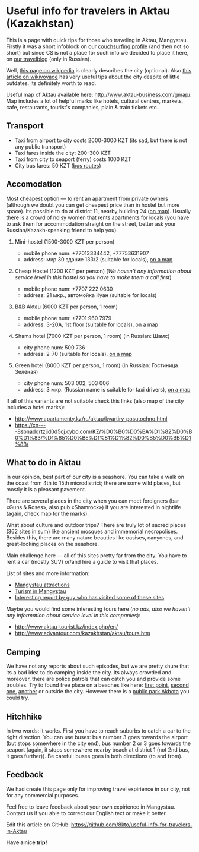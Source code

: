 # Useful info for travelers in Aktau (Kazakhstan)
This is a page with quick tips for those who traveling in Aktau, Mangystau. Firstly it was a short infoblock on our [couchsurfing profile](https://www.couchsurfing.com/people/brightcurly) (and then not so short) but since CS is not a place for such info we decided to place it here, on [our travelblog](http://travelugi.com) (only in Russian).

Well, [this page on wikipedia](https://en.wikipedia.org/wiki/Aktau) is clearly describes the city (optional).
Also [this article on wikivoyage](https://en.wikivoyage.org/wiki/Aktau) has very useful tips about the city despite of little outdates. Its definitely worth to read.

Useful map of Aktau available here: <http://www.aktau-business.com/gmap/>.
Map includes a lot of helpful marks like hotels, cultural centres, markets, cafe, restaurants, tourist's companies, plain & train tickets etc.


## Transport
- Taxi from airport to city costs 2000-3000 KZT (its sad, but there is not any public transport)
- Taxi fares inside the city: 200-300 KZT
- Taxi from city to seaport (ferry) costs 1000 KZT
- City bus fares: 50 KZT ([bus routes](http://www.aktau-business.com/bus/))


## Accomodation
Most cheapest option — to rent an apartment from private owners (although we doubt you can get cheapest price than in hostel but more space). Its possible to do at district 11, nearby building 24 ([on map](http://www.aktau-business.com/gmap/?coord=43.656152,51.152505&z=17&t=k)). Usually there is a crowd of noisy women that rents apartments for locals (you have to ask them for accommodation straight on the street, better ask your Russian/Kazakh-speaking friend to help you).

1. Mini-hostel (1500-3000 KZT per person)
    - mobile phone num: +77013334442, +77753631907
    - address: мкр 30 здание 133/2 (suitable for locals), [on a map](http://www.aktau-business.com/gmap/?coord=43.68118,51.16274&z=17&t=k)

2. Cheap Hostel (1200 KZT per person) (_We haven't any information about service level in this hostel so you have to make them a call first_)
    - mobile phone num: +7707 222 0630
    - address: 21 мкр., автомойка Куан (suitable for locals)

3. B&B Aktau (6000 KZT per person, 1 room)
    - mobile phone num: +7701 960 7979
    - address: 3-20A, 1st floor (suitable for locals), [on a map]( http://www.aktau-business.com/gmap/?coord=43.636448,51.182181&z=17&t=k)

4. Shams hotel (7000 KZT per person, 1 room) (in Russian: Шамс)
    - city phone num: 500 736
    - address: 2-70 (suitable for locals), [on a map]( http://www.aktau-business.com/gmap/?coord=43.635734,51.170819&z=17&t=k)

5. Green hotel (8000 KZT per person, 1 room) (in Russian: Гостиница Зелёная)
    - city phone num: 503 002, 503 006
    - address: 3 мкр. (Russian name is suitable for taxi drivers), [on a map](http://www.aktau-business.com/gmap/?coord=43.635563,51.180893&z=17&t=k)

If all of this variants are not suitable check this links (also map of the city includes a hotel marks):
- http://www.apartamenty.kz/ru/aktau/kvartiry_posutochno.html
- https://xn----8sbnadqrtzjid0d5cj.cybo.com/KZ/%D0%B0%D0%BA%D1%82%D0%B0%D1%83/%D1%85%D0%BE%D1%81%D1%82%D0%B5%D0%BB%D1%8B/


## What to do in Aktau
In our opinion, best part of our city is a seashore. You can take a walk on the coast from 4th to 15th microdistrict; there are some wild places, but mostly it is a pleasant pavement.

There are several places in the city when you can meet foreigners (bar «Guns & Roses», also pub «Shamrock») if you are interested in nightlife (again, check map for the marks).

What about culture and outdoor trips? There are truly lot of sacred places (362 sites in sum) like ancient mosques and immemorial necropolises. Besides this, there are many nature beauties like oasises, canyones, and great-looking places on the seashore.

Main challenge here — all of this sites pretty far from the city. You have to rent a car (mostly SUV) or/and hire a guide to visit that places.

List of sites and more information:
- [Mangystau attractions](http://visitkazakhstan.kz/en/guide/places/11/5/)
- [Turism in Mangystau](http://en.mangystau.info/turizm/turism)
- [Interesting report by guy who has visited some of these sites](https://www.lonelyplanet.com/thorntree/forums/asia-central-asia/kazakhstan/aktau-and-mangistau-region)

Maybe you would find some interesting tours here (_no ads, also we haven't any information about service level in this companies_):
- http://www.aktau-tourist.kz/index.php/en/
- http://www.advantour.com/kazakhstan/aktau/tours.htm


## Camping
We have not any reports about such episodes, but we are pretty shure that its a bad idea to do camping inside the city. Its always crowded and moreover, there are police patrols that can catch you and provide some troubles. Try to found free place on a beaches like here: [first point](https://goo.gl/maps/vEU5YiL9fc22), [second one](https://goo.gl/maps/rbr4R4SNivH2), [another](https://goo.gl/maps/bYHiMzgWtLo) or outside the city. However there is a [public park Akbota](https://goo.gl/maps/Aau19Yh51p92) you could try.

## Hitchhike
In two words: it works. First you have to reach suburbs to catch a car to the right direction. You can use buses: bus number 3 goes towards the airport (but stops somewhere in the city end), bus number 2 or 3 goes towards the seaport (again, it stops somewhere nearby beach at district 1 (not 2nd bus, it goes further)). Be careful: buses goes in both directions (to and from).

## Feedback
We had create this page only for improving travel expirience in our city, not for any commercial purposes.

Feel free to leave feedback about your own expirience in Mangystau. Contact us if you able to correct our English text or make it better.

Edit this article on GitHub: https://github.com/8kto/useful-info-for-travelers-in-Aktau

**Have a nice trip!**
